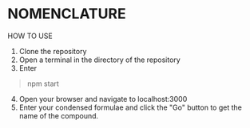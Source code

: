 # NOMENCLATURE
HOW TO USE

1. Clone the repository
2. Open a terminal in the directory of the repository
3. Enter
> npm start
4. Open your browser and navigate to localhost:3000
5. Enter your condensed formulae and click the "Go" button to get the name of the compound.
